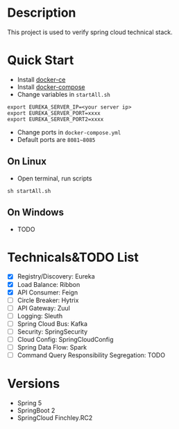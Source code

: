 # Description
This project is used to verify spring cloud technical stack.
# Quick Start
* Install [docker-ce](https://www.docker.com/community-edition#/download)
* Install [docker-compose](https://docs.docker.com/compose/install/)
* Change variables in `startAll.sh`
```
export EUREKA_SERVER_IP=<your server ip>
export EUREKA_SERVER_PORT=xxxx
export EUREKA_SERVER_PORT2=xxxx
```
* Change ports in `docker-compose.yml`
* Default ports are `8081~8085`
## On Linux
* Open terminal, run scripts
```
sh startAll.sh
```
## On Windows
* TODO
# Technicals&TODO List
- [X] Registry/Discovery: Eureka
- [X] Load Balance: Ribbon
- [X] API Consumer: Feign
- [ ] Circle Breaker: Hytrix
- [ ] API Gateway: Zuul
- [ ] Logging: Sleuth
- [ ] Spring Cloud Bus: Kafka
- [ ] Security: SpringSecurity
- [ ] Cloud Config: SpringCloudConfig
- [ ] Spring Data Flow: Spark
- [ ] Command Query Responsibility Segregation: TODO
 
# Versions
* Spring 5
* SpringBoot 2
* SpringCloud Finchley.RC2